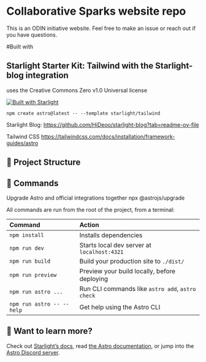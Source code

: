 # Collaborative Sparks website repo
This is an ODIN initiative website.  Feel free to make an issue or reach out if you have questions.

#Built with
## Starlight Starter Kit: Tailwind with the Starlight-blog integration

uses the Creative Commons Zero v1.0 Universal license

[![Built with Starlight](https://astro.badg.es/v2/built-with-starlight/tiny.svg)](https://starlight.astro.build)

```
npm create astro@latest -- --template starlight/tailwind
```
Starlight Blog:
https://github.com/HiDeoo/starlight-blog?tab=readme-ov-file 

 

Tailwind CSS
https://tailwindcss.com/docs/installation/framework-guides/astro

## 🚀 Project Structure



## 🧞 Commands

Upgrade Astro and official integrations together
npx @astrojs/upgrade

All commands are run from the root of the project, from a terminal:

| Command                   | Action                                           |
| :------------------------ | :----------------------------------------------- |
| `npm install`             | Installs dependencies                            |
| `npm run dev`             | Starts local dev server at `localhost:4321`      |
| `npm run build`           | Build your production site to `./dist/`          |
| `npm run preview`         | Preview your build locally, before deploying     |
| `npm run astro ...`       | Run CLI commands like `astro add`, `astro check` |
| `npm run astro -- --help` | Get help using the Astro CLI                     |

## 👀 Want to learn more?

Check out [Starlight’s docs](https://starlight.astro.build/), read [the Astro documentation](https://docs.astro.build), or jump into the [Astro Discord server](https://astro.build/chat).
